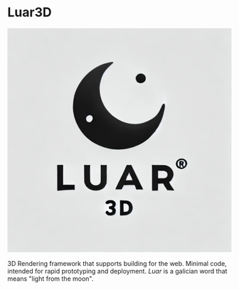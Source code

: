 # Luar3D

![Logo](docs/logo.webp "Luar3D")

3D Rendering framework that supports building for the web. Minimal code, intended for rapid prototyping and deployment. *Luar* is a galician word that means "light from the moon".

